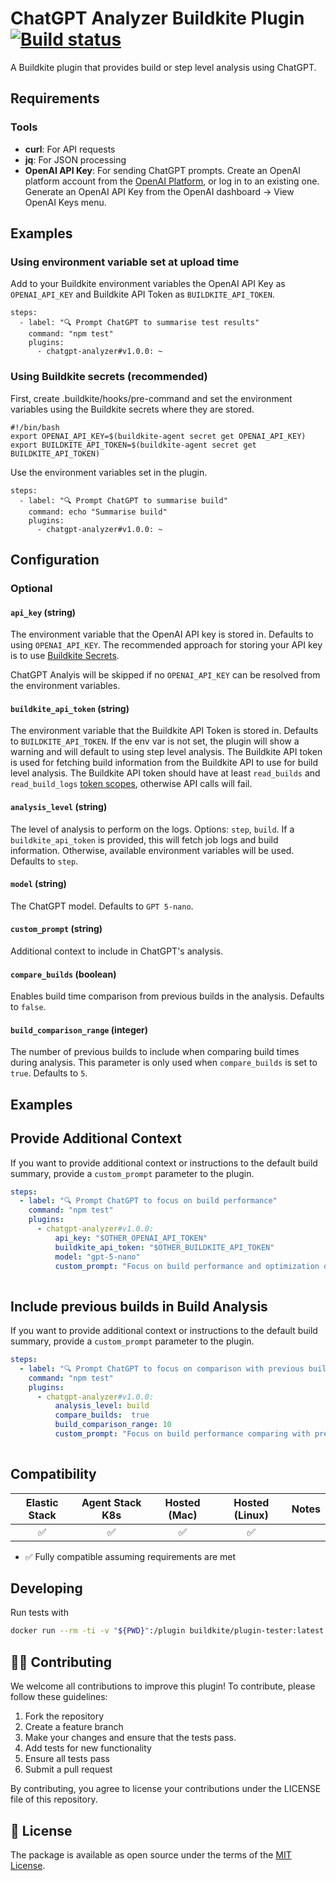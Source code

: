 # ChatGPT Analyzer Buildkite Plugin [![Build status](https://badge.buildkite.com/d371f30665401423d3a035ffbb760dbf7c5ac1feb3467b7730.svg)](https://buildkite.com/buildkite/plugins-chatgpt-analyzer-plugin)

A Buildkite plugin that provides build or step level analysis using ChatGPT.  

## Requirements

### Tools
- **curl**: For API requests
- **jq**: For JSON processing 
- **OpenAI API Key**: For sending ChatGPT prompts. Create an OpenAI platform account from the [OpenAI Platform](http://platform.openai.com/login), or log in to an existing one. Generate an OpenAI API Key from the OpenAI dashboard → View OpenAI Keys menu. 
     
 
## Examples

### Using environment variable set at upload time 

Add to your Buildkite environment variables the OpenAI API Key as `OPENAI_API_KEY` and Buildkite API Token as `BUILDKITE_API_TOKEN`. 

```
steps:
  - label: "🔍 Prompt ChatGPT to summarise test results"
    command: "npm test"
    plugins:
      - chatgpt-analyzer#v1.0.0: ~
```

### Using Buildkite secrets (recommended)

First, create .buildkite/hooks/pre-command and set the environment variables using the Buildkite secrets where they are stored. 

```
#!/bin/bash
export OPENAI_API_KEY=$(buildkite-agent secret get OPENAI_API_KEY) 
export BUILDKITE_API_TOKEN=$(buildkite-agent secret get BUILDKITE_API_TOKEN)    
```

Use the environment variables set in the plugin.

```
steps:
  - label: "🔍 Prompt ChatGPT to summarise build"
    command: echo "Summarise build"
    plugins:
      - chatgpt-analyzer#v1.0.0: ~
```


## Configuration


### Optional

#### `api_key` (string)

The environment variable that the OpenAI API key is stored in. Defaults to using `OPENAI_API_KEY`. The recommended approach for storing your API key is to use [Buildkite Secrets](https://buildkite.com/docs/pipelines/security/secrets/buildkite-secrets).

ChatGPT Analyis will be skipped if no `OPENAI_API_KEY` can be resolved from the environment variables. 

#### `buildkite_api_token` (string)

The environment variable that the Buildkite API Token is stored in. Defaults to `BUILDKITE_API_TOKEN`. If the env var is not set, the plugin will show a warning and will default to using step level analysis. The Buildkite API token is used for fetching build information from the Buildkite API to use for build level analysis. The Buildkite API token should have at least `read_builds` and `read_build_logs` [token scopes](https://buildkite.com/docs/apis/managing-api-tokens#token-scopes), otherwise API calls will fail. 

#### `analysis_level` (string)

The level of analysis to perform on the logs. Options: `step`, `build`. If a `buildkite_api_token` is provided, this will fetch job logs and build information. Otherwise, available environment variables will be used.  Defaults to `step`.

#### `model` (string)

The ChatGPT model. Defaults to `GPT 5-nano`.

#### `custom_prompt` (string)

Additional context to include in ChatGPT's analysis.   

#### `compare_builds` (boolean)

Enables build time comparison from previous builds in the analysis. Defaults to `false`.

#### `build_comparison_range` (integer)

The number of previous builds to include when comparing build times during analysis. This parameter is only used when `compare_builds` is set to `true`. Defaults to `5`.

## Examples

## Provide Additional Context  

If you want to provide additional context or instructions to the default build summary, provide a `custom_prompt` parameter to the plugin. 

```yaml
steps:
  - label: "🔍 Prompt ChatGPT to focus on build performance"
    command: "npm test"
    plugins:
      - chatgpt-analyzer#v1.0.0:
          api_key: "$OTHER_OPENAI_API_TOKEN"
          buildkite_api_token: "$OTHER_BUILDKITE_API_TOKEN"
          model: "gpt-5-nano"
          custom_prompt: "Focus on build performance and optimization opportunities"
        
```

## Include previous builds in Build Analysis  

If you want to provide additional context or instructions to the default build summary, provide a `custom_prompt` parameter to the plugin. 

```yaml
steps:
  - label: "🔍 Prompt ChatGPT to focus on comparison with previous builds"
    command: "npm test"
    plugins:
      - chatgpt-analyzer#v1.0.0:
          analysis_level: build
          compare_builds:  true
          build_comparison_range: 10
          custom_prompt: "Focus on build performance comparing with previous builds"
        
```

## Compatibility

| Elastic Stack | Agent Stack K8s | Hosted (Mac) | Hosted (Linux) | Notes |
| :-----------: | :-------------: | :----------: | :------------: | :---- |
| ✅ | ✅ | ✅ | ✅ |   |

- ✅ Fully compatible assuming requirements are met

## Developing

Run tests with

```bash
docker run --rm -ti -v "${PWD}":/plugin buildkite/plugin-tester:latest
```

## 👩‍💻 Contributing

We welcome all contributions to improve this plugin! To contribute, please follow these guidelines:

1. Fork the repository
2. Create a feature branch
3. Make your changes and ensure that the tests pass.
4. Add tests for new functionality
5. Ensure all tests pass
6. Submit a pull request

By contributing, you agree to license your contributions under the LICENSE file of this repository.

## 📜 License

The package is available as open source under the terms of the [MIT License](https://opensource.org/licenses/MIT).
